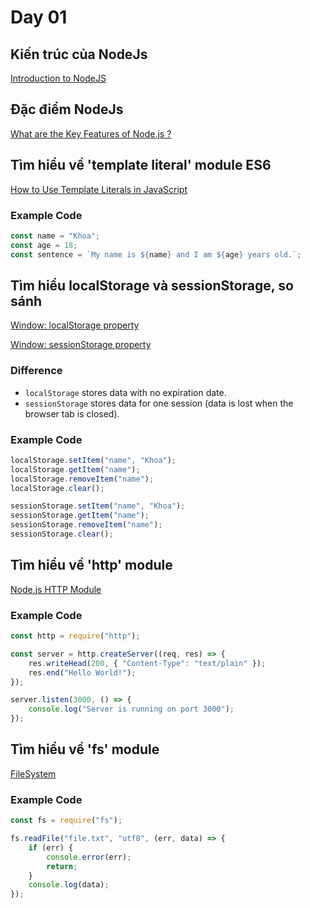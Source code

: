 # Day 01

## Kiến trúc của NodeJs

[Introduction to NodeJS](https://docs.google.com/presentation/d/1Y1pQ6rT22EA6rb7p0SFskR7gDZiUTAKe/)

## Đặc điểm NodeJs

[What are the Key Features of Node.js ?](https://www.geeksforgeeks.org/what-are-the-key-features-of-node-js/)

## Tìm hiểu về 'template literal' module ES6

[How to Use Template Literals in JavaScript](https://www.freecodecamp.org/news/template-literals-in-javascript/)

### Example Code

```javascript
const name = "Khoa";
const age = 18;
const sentence = `My name is ${name} and I am ${age} years old.`;
```

## Tìm hiểu localStorage và sessionStorage, so sánh

[Window: localStorage property](https://developer.mozilla.org/en-US/docs/Web/API/Window/localStorage)

[Window: sessionStorage property](https://developer.mozilla.org/en-US/docs/Web/API/Window/sessionStorage)

### Difference

-   `localStorage` stores data with no expiration date.
-   `sessionStorage` stores data for one session (data is lost when the browser tab is closed).

### Example Code

```javascript
localStorage.setItem("name", "Khoa");
localStorage.getItem("name");
localStorage.removeItem("name");
localStorage.clear();
```

```javascript
sessionStorage.setItem("name", "Khoa");
sessionStorage.getItem("name");
sessionStorage.removeItem("name");
sessionStorage.clear();
```

## Tìm hiểu về 'http' module

[Node.js HTTP Module](https://docs.google.com/presentation/d/1Y1pQ6rT22EA6rb7p0SFskR7gDZiUTAKe/edit#slide=id.p15)

### Example Code

```javascript
const http = require("http");

const server = http.createServer((req, res) => {
    res.writeHead(200, { "Content-Type": "text/plain" });
    res.end("Hello World!");
});

server.listen(3000, () => {
    console.log("Server is running on port 3000");
});
```

## Tìm hiểu về 'fs' module

[FileSystem](https://developer.mozilla.org/en-US/docs/Web/API/FileSystem)

### Example Code

```javascript
const fs = require("fs");

fs.readFile("file.txt", "utf8", (err, data) => {
    if (err) {
        console.error(err);
        return;
    }
    console.log(data);
});
```
